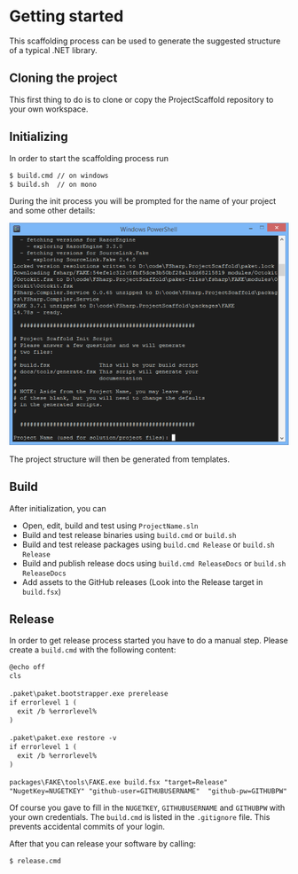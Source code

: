 # Getting started

This scaffolding process can be used to generate the suggested structure of a typical .NET library.

## Cloning the project

This first thing to do is to clone or copy the ProjectScaffold repository to your own workspace.

## Initializing

In order to start the scaffolding process run 

    $ build.cmd // on windows
    $ build.sh  // on mono

During the init process you will be prompted for the name of your project and some other details: 

![alt text](img/init-script.png "Init script asking for project details")

The project structure will then be generated from templates.

## Build 

After initialization, you can 

- Open, edit, build and test using ``ProjectName.sln``
- Build and test release binaries using ``build.cmd`` or ``build.sh `` 
- Build and test release packages using ``build.cmd Release`` or ``build.sh Release`` 
- Build and publish release docs using ``build.cmd ReleaseDocs`` or ``build.sh ReleaseDocs``
- Add assets to the GitHub releases (Look into the Release target in ``build.fsx``) 
 
## Release

In order to get release process started you have to do a manual step. Please create a `build.cmd` with the following content:

    @echo off
    cls
    
    .paket\paket.bootstrapper.exe prerelease
    if errorlevel 1 (
      exit /b %errorlevel%
    )
    
    .paket\paket.exe restore -v
    if errorlevel 1 (
      exit /b %errorlevel%
    )
    
    packages\FAKE\tools\FAKE.exe build.fsx "target=Release" "NugetKey=NUGETKEY" "github-user=GITHUBUSERNAME"  "github-pw=GITHUBPW"
    
Of course you gave to fill in the ``NUGETKEY``, ``GITHUBUSERNAME`` and ``GITHUBPW`` with your own credentials.
The `build.cmd` is listed in the `.gitignore` file. This prevents accidental commits of your login.

After that you can release your software by calling:
 
    $ release.cmd